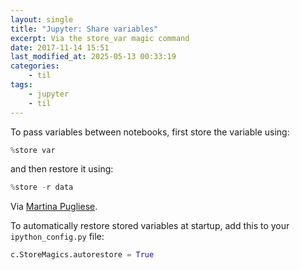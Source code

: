 ```yaml
---
layout: single
title: "Jupyter: Share variables"
excerpt: Via the store_var magic command
date: 2017-11-14 15:51
last_modified_at: 2025-05-13 00:33:19
categories:
    - til
tags:
    - jupyter
    - til
---
```


To pass variables between notebooks, first store the variable using:

```python
%store var
```

and then restore it using:

```python
%store -r data
```

Via [Martina Pugliese](https://web.archive.org/web/20200915133315/https://martinapugliese.github.io/tech/jupyter-customise/).

To automatically restore stored variables at startup, add this to your `ipython_config.py` file:

```python
c.StoreMagics.autorestore = True
```

